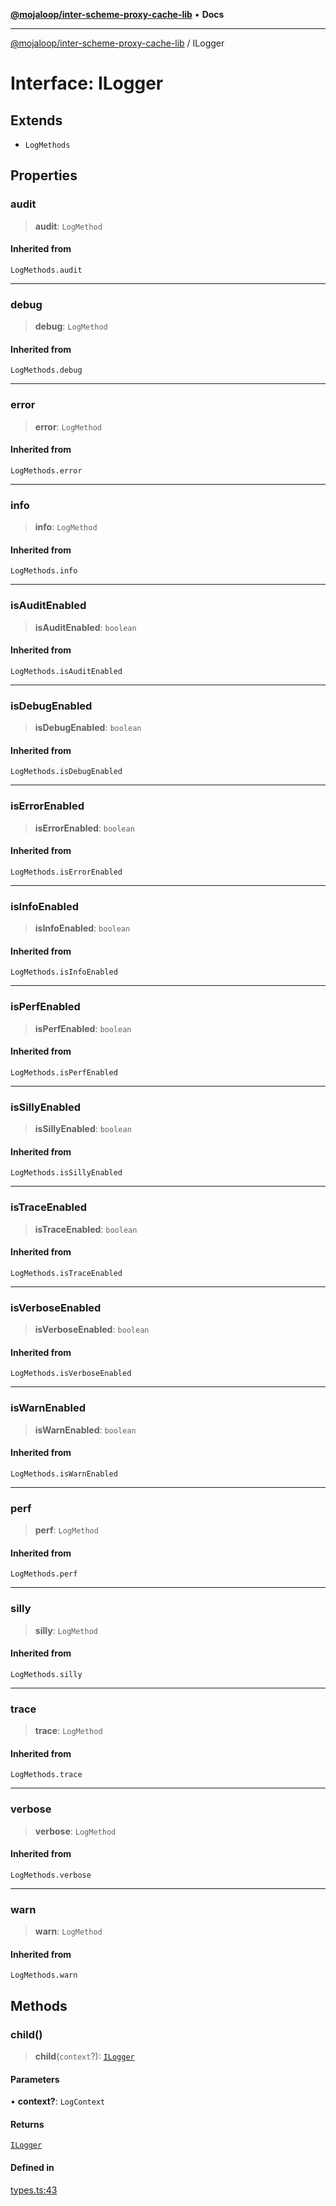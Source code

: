 [**@mojaloop/inter-scheme-proxy-cache-lib**](../README.md) • **Docs**

***

[@mojaloop/inter-scheme-proxy-cache-lib](../README.md) / ILogger

# Interface: ILogger

## Extends

- `LogMethods`

## Properties

### audit

> **audit**: `LogMethod`

#### Inherited from

`LogMethods.audit`

***

### debug

> **debug**: `LogMethod`

#### Inherited from

`LogMethods.debug`

***

### error

> **error**: `LogMethod`

#### Inherited from

`LogMethods.error`

***

### info

> **info**: `LogMethod`

#### Inherited from

`LogMethods.info`

***

### isAuditEnabled

> **isAuditEnabled**: `boolean`

#### Inherited from

`LogMethods.isAuditEnabled`

***

### isDebugEnabled

> **isDebugEnabled**: `boolean`

#### Inherited from

`LogMethods.isDebugEnabled`

***

### isErrorEnabled

> **isErrorEnabled**: `boolean`

#### Inherited from

`LogMethods.isErrorEnabled`

***

### isInfoEnabled

> **isInfoEnabled**: `boolean`

#### Inherited from

`LogMethods.isInfoEnabled`

***

### isPerfEnabled

> **isPerfEnabled**: `boolean`

#### Inherited from

`LogMethods.isPerfEnabled`

***

### isSillyEnabled

> **isSillyEnabled**: `boolean`

#### Inherited from

`LogMethods.isSillyEnabled`

***

### isTraceEnabled

> **isTraceEnabled**: `boolean`

#### Inherited from

`LogMethods.isTraceEnabled`

***

### isVerboseEnabled

> **isVerboseEnabled**: `boolean`

#### Inherited from

`LogMethods.isVerboseEnabled`

***

### isWarnEnabled

> **isWarnEnabled**: `boolean`

#### Inherited from

`LogMethods.isWarnEnabled`

***

### perf

> **perf**: `LogMethod`

#### Inherited from

`LogMethods.perf`

***

### silly

> **silly**: `LogMethod`

#### Inherited from

`LogMethods.silly`

***

### trace

> **trace**: `LogMethod`

#### Inherited from

`LogMethods.trace`

***

### verbose

> **verbose**: `LogMethod`

#### Inherited from

`LogMethods.verbose`

***

### warn

> **warn**: `LogMethod`

#### Inherited from

`LogMethods.warn`

## Methods

### child()

> **child**(`context`?): [`ILogger`](ILogger.md)

#### Parameters

• **context?**: `LogContext`

#### Returns

[`ILogger`](ILogger.md)

#### Defined in

[types.ts:43](https://github.com/mojaloop/inter-scheme-proxy-cache-lib/blob/5b23cc633970a23f1400be0e698c6c3652fe9cb0/src/types.ts#L43)
